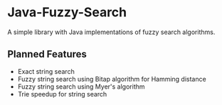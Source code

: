 # Java-Fuzzy-Search
A simple library with Java implementations of fuzzy search algorithms.

## Planned Features
- Exact string search
- Fuzzy string search using Bitap algorithm for Hamming distance
- Fuzzy string search using Myer's algorithm
- Trie speedup for string search
